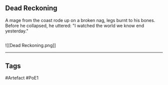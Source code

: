 ## Dead Reckoning
A mage from the coast rode up on a broken nag, legs burnt to his bones.
Before he collapsed, he uttered:
"I watched the world we know end yesterday."
##
![[Dead Reckoning.png]]

---
## Tags
#Artefact
#PoE1